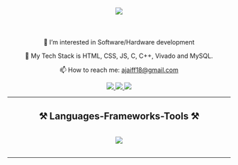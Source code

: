 <h1 align="center">
    <img src="https://readme-typing-svg.herokuapp.com/?font=Righteous&size=35&center=true&vCenter=true&width=500&height=70&duration=4000&lines=Hi+There!+👋;+I'm+Ajai+V!;" />
</h1>

<h3 align="center"> </h3>

<br/>

<div align="center">
 
👀 I’m interested in Software/Hardware development

🌱 My Tech Stack is HTML, CSS, JS, C, C++, Vivado and MySQL.

📫 How to reach me: <a href="mailto:ajaiff18@gmail.com">ajaiff18@gmail.com</a>

</div>

<div align="center"> 
  <a href="mailto:ajaiff18@gmail.com">
    <img src="https://img.shields.io/badge/Gmail-333333?style=for-the-badge&logo=gmail&logoColor=red" />
  </a>
  <a href="https://www.linkedin.com/in/ajaiv" target="_blank">
    <img src="https://img.shields.io/badge/LinkedIn-0077B5?style=for-the-badge&logo=linkedin&logoColor=white" target="_blank" />
  </a>
  <a href=" " target="_blank">
     <img src="https://img.shields.io/badge/Portfolio-FF5722?style=for-the-badge&logo=todoist&logoColor=white" target="_blank" />
  </a>
</div>

<hr/>

<h2 align="center">⚒ Languages-Frameworks-Tools ⚒</h2>
<br/>
<div align="center">
    <img src="https://skillicons.dev/icons?i=html,css,js,mysql,c,cpp,vivado" /><br>
</div>

<br/>
<hr/>

